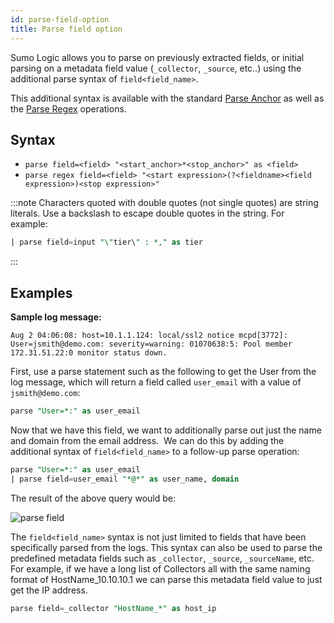 ```yaml
---
id: parse-field-option
title: Parse field option
---
```


Sumo Logic allows you to parse on previously extracted fields, or initial parsing on a metadata field value (`_collector`, `_source`, etc..) using the additional parse syntax of `field<field_name>`.

This additional syntax is available with the standard [Parse Anchor](/docs/search/search-query-language/parse-operators/parse-predictable-patterns-using-an-anchor) as well as the [Parse Regex](parse-variable-patterns-using-regex.md) operations.

## Syntax

* `parse field=<field> "<start_anchor>*<stop_anchor>" as <field>`
* `parse regex field=<field> "<start expression>(?<fieldname><field expression>)<stop expression>"`

:::note
Characters quoted with double quotes (not single quotes) are string literals. Use a backslash to escape double quotes in the string. For example:  

```sql
| parse field=input "\"tier\" : *," as tier
```
:::

## Examples

**Sample log message:**

```
Aug 2 04:06:08: host=10.1.1.124: local/ssl2 notice mcpd[3772]: User=jsmith@demo.com: severity=warning: 01070638:5: Pool member 172.31.51.22:0 monitor status down.
```

First, use a parse statement such as the following to get the User from the log message, which will return a field called `user_email` with a value of `jsmith@demo.com`:

```sql
parse "User=*:" as user_email
```

Now that we have this field, we want to additionally parse out just the name and domain from the email address.  We can do this by adding the additional syntax of `field<field_name>` to a follow-up parse operation:

```sql
parse "User=*:" as user_email
| parse field=user_email "*@*" as user_name, domain
```

The result of the above query would be:

![parse field](/img/reuse/query-search/parse_field_example.jpeg)

The `field<field_name>` syntax is not just limited to fields that have been specifically parsed from the logs. This syntax can also be used to parse the predefined metadata fields such as `_collector`, `_source`, `_sourceName`, etc. For example, if we have a long list of Collectors all with the same naming format of HostName_10.10.10.1 we can parse this metadata field value to just get the IP address.

```sql
parse field=_collector "HostName_*" as host_ip
```
